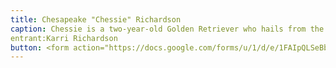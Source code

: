 ```yaml
---
title: Chesapeake "Chessie" Richardson
caption: Chessie is a two-year-old Golden Retriever who hails from the Northern Neck (hence his full name Chesapeake) and is brother to one of last year's winners, Sadie. Beneath those soulful brown eyes lies a very anxious dog who wants for nothing more than human companionship and validation (and maybe a little leaf pile surfing!). While he appears very serious in this photo, he is always quick with smiles and kisses - all of which Chessie will be happy to give you if you vote for him!  Photo courtesy of his big (human) sister, Lelia. 
entrant:Karri Richardson
button: <form action="https://docs.google.com/forms/u/1/d/e/1FAIpQLSeBblQMqbBMeuApn2iPdutPu_wvMXp7h9YlIcRDEgHzWuKEQw/formResponse" method="post"><div class="form-element"></div><span>Votes</span><input type="text" name="entry.1183716568" required placeholder="$"></br><button type="submit" name="button">Cast Votes</button></form>
---
```

